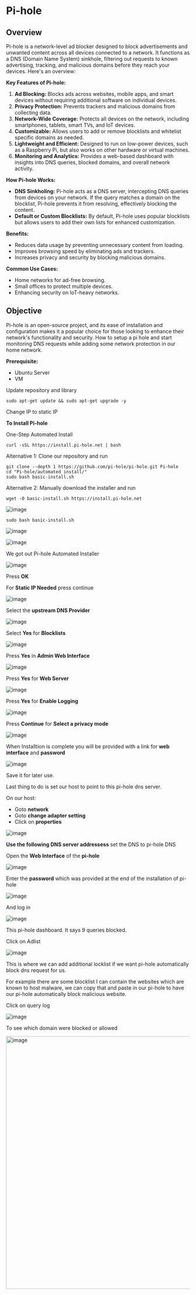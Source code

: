 # Pi-hole
## Overview
Pi-hole is a network-level ad blocker designed to block advertisements and unwanted content across all devices connected to a network. It functions as a DNS (Domain Name System) sinkhole, filtering out requests to known advertising, tracking, and malicious domains before they reach your devices. Here's an overview:

**Key Features of Pi-hole:**
1.	**Ad Blocking:** Blocks ads across websites, mobile apps, and smart devices without requiring additional software on individual devices.
2.	**Privacy Protection:** Prevents trackers and malicious domains from collecting data.
3.	**Network-Wide Coverage:** Protects all devices on the network, including smartphones, tablets, smart TVs, and IoT devices.
4.	**Customizable:** Allows users to add or remove blocklists and whitelist specific domains as needed.
5.	**Lightweight and Efficient:** Designed to run on low-power devices, such as a Raspberry Pi, but also works on other hardware or virtual machines.
6.	**Monitoring and Analytics:** Provides a web-based dashboard with insights into DNS queries, blocked domains, and overall network activity.
   
**How Pi-hole Works:**
- **DNS Sinkholing:** Pi-hole acts as a DNS server, intercepting DNS queries from devices on your network. If the query matches a domain on the blocklist, Pi-hole prevents it from resolving, effectively blocking the content.
- **Default or Custom Blocklists:** By default, Pi-hole uses popular blocklists but allows users to add their own lists for enhanced customization.

**Benefits:**
- Reduces data usage by preventing unnecessary content from loading.
- Improves browsing speed by eliminating ads and trackers.
- Increases privacy and security by blocking malicious domains.

**Common Use Cases:**
- Home networks for ad-free browsing.
- Small offices to protect multiple devices.
- Enhancing security on IoT-heavy networks.

## Objective
Pi-hole is an open-source project, and its ease of installation and configuration makes it a popular choice for those looking to enhance their network's functionality and security.
How to setup a pi hole and start monitoring DNS requests while adding some network protection in our home network.

**Prerequisite:**
- Ubuntu Server
- VM

Update repository and library
```
sudo apt-get update && sudo apt-get upgrade -y
```

Change IP to static IP

**To Install Pi-hole**

One-Step Automated Install

```
curl -sSL https://install.pi-hole.net | bash
```

Alternative 1: Clone our repository and run
```
git clone --depth 1 https://github.com/pi-hole/pi-hole.git Pi-hole
cd "Pi-hole/automated install/"
sudo bash basic-install.sh
```

Alternative 2: Manually download the installer and run
```
wget -O basic-install.sh https://install.pi-hole.net
```
![image](https://github.com/user-attachments/assets/f0e66cc9-3f61-49cd-b651-8183df1635c1)

```
sudo bash basic-install.sh
```
![image](https://github.com/user-attachments/assets/64480b8c-5bea-4ef3-81e1-999f0ee8bc3d)

![image](https://github.com/user-attachments/assets/1ff66e2d-ff31-4154-a921-f5543e2788f1)

We got out Pi-hole Automated Installer

![image](https://github.com/user-attachments/assets/3446ed89-8a60-4617-853c-de623a0c93e0)

Press **OK**


For **Static IP Needed** press continue

![image](https://github.com/user-attachments/assets/399c5c5a-8981-4177-8beb-84f8ccc04333)


Select the **upstream DNS Provider**

![image](https://github.com/user-attachments/assets/64b74b7f-98c3-4c6d-afd3-f97dfa13e733)

Select **Yes** for **Blocklists**

![image](https://github.com/user-attachments/assets/69872854-3797-4302-8edd-6d26f80e26b3)


Press **Yes** in **Admin Web Interface**

![image](https://github.com/user-attachments/assets/813eb4d4-adc0-4bda-9e08-4306bf291450)

Press **Yes** for **Web Server**

![image](https://github.com/user-attachments/assets/1a75fa5b-834f-404e-8c7d-806e0f936406)

Press **Yes** for **Enable Logging**

![image](https://github.com/user-attachments/assets/6fb07084-da35-4052-a49f-012861fc8720)


Press **Continue** for **Select a privacy mode**

![image](https://github.com/user-attachments/assets/a24eba4c-6d87-4a98-b735-2b22a74f8ed7)

When Installtion is complete you will be provided with a link for **web interface** and **password**

![image](https://github.com/user-attachments/assets/4f2d3d17-b76e-46d2-b645-b5c610eeef31)

Save it for later use.

Last thing to do is
set our host to point to this pi-hole dns server.

On our host:
- Goto **network**
- Goto **change adapter setting**
- Click on **properties**

![image](https://github.com/user-attachments/assets/824dc735-99c5-48fb-a2b1-6a7cd245c116)

**Use the following DNS server addressess**
set the DNS to pi-hole DNS

Open the **Web Interface** of the **pi-hole**

![image](https://github.com/user-attachments/assets/d23e2a28-764d-4d86-bf12-f9cece3b008c)

Enter the **password** which was provided at the end of the installation of pi-hole

![image](https://github.com/user-attachments/assets/89e69782-04ba-4e65-aeed-4cb85d606256)

And log in

![image](https://github.com/user-attachments/assets/69f7bd94-2e8e-4408-98b0-c188db14626e)

This pi-hole dashboard.
It says 9 queries blocked.


Click on Adlist

![image](https://github.com/user-attachments/assets/e076d7d4-0ab2-4408-9562-a70483526eef)

This is where we can add additional locklist if we want pi-hole automatically block dns request for us.

For example there are some blocklist I can contain the websites which are known to host malware, we can copy that and paste in our pi-hole to have our pi-hole automatically block malicious website.


Click on query log

![image](https://github.com/user-attachments/assets/e78d82f5-e838-44f7-8425-6e04475b0401)


To see which domain were blocked or allowed

<img width="691" alt="image" src="https://github.com/user-attachments/assets/5266e398-6ee3-440d-b4e5-bfed797d19b4">







